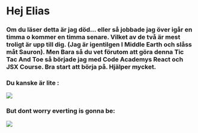 # Hej Elias

### Om du läser detta är jag död... eller så jobbade jag över igår en timma o kommer en timma senare. Vilket av de två är mest troligt är upp till dig. (Jag är igentilgen I Middle Earth och slåss måt Sauron). Men Bara så du vet förutom att göra denna Tic Tac And Toe så började jag med Code Academys React och JSX Course. Bra start att börja på. Hjälper mycket. 

### Du kanske är lite :

![](https://media2.giphy.com/media/l0IypeKl9NJhPFMrK/giphy.gif?cid=3640f6095c7406d07679517a6ffd6707)

### But dont worry everting is gonna be:

![](https://media1.giphy.com/media/lgRNj0m1oORfW/giphy.gif?cid=3640f6095c74078959427a792e9d7fec)